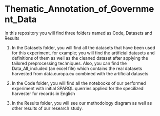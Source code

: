 # Thematic_Annotation_of_Government_Data

In this repository you will find three folders named as Code, Datasets and Results

1. In the Datasets folder, you will find all the datasets that have been used for this experiment. for example; you will find the artificial datasets and definitions of them as well as the cleaned dataset after applying the tailored preprocessing techniques. Also, you can find the Data_All_included (an excel file) which contains the real datasets harvested from data.europa.eu combined with the artificial datasets

2. In the Code folder, you will find all the notebooks of our performed experiment with initial SPARQL querries applied for the specilized harvester for records in English

3. In the Results folder, you will see our methodology diagram as well as other results of our research study.
